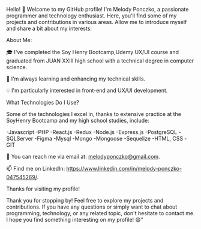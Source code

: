 Hello! 👋
Welcome to my GitHub profile! I'm Melody Ponczko, a passionate programmer and technology enthusiast. Here, you'll find some of my projects and contributions in various areas. Allow me to introduce myself and share a bit about my interests:

About Me:

🎓 I've completed the Soy Henry Bootcamp,Udemy UX/UI course and graduated from JUAN XXIII high school with a technical degree in computer science.

🌱 I'm always learning and enhancing my technical skills.

💡 I'm particularly interested in front-end and UX/UI development.

What Technologies Do I Use?

Some of the technologies I excel in, thanks to extensive practice at the SoyHenry Bootcamp and my high school studies, include:

-Javascript
-PHP
-React.js
-Redux
-Node.js
-Express.js
-PostgreSQL
-SQLServer
-Figma
-Mysql
-Mongo
-Mongoose
-Sequelize
-HTML, CSS
-GIT

📧 You can reach me via email at: melodyponczko@gmail.com.

📫 Find me on LinkedIn: https://www.linkedin.com/in/melody-ponczko-047545269/.

Thanks for visiting my profile!

Thank you for stopping by! Feel free to explore my projects and contributions. If you have any questions or simply want to chat about programming, technology, or any related topic, don't hesitate to contact me. I hope you find something interesting on my profile! 😄"
